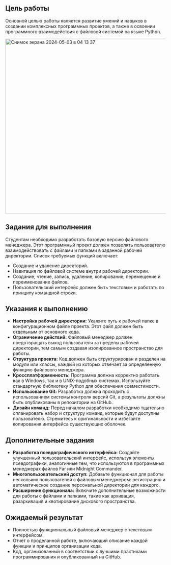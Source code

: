 ## Цель работы
Основной целью работы является развитие умений и навыков в создании комплексных программных проектов, а также в освоении программного взаимодействия с файловой системой на языке Python.

<img width="548" alt="Снимок экрана 2024-05-03 в 04 13 37" src="https://github.com/kekwak/File-Manager/assets/51455473/c9e439a2-7b87-4359-8ae9-68ced3d6577f">

## Задания для выполнения
Студентам необходимо разработать базовую версию файлового менеджера. Этот программный проект должен позволять пользователю взаимодействовать с файлами и папками в заданной рабочей директории. Список требуемых функций включает:

- Создание и удаление директорий.
- Навигация по файловой системе внутри рабочей директории.
- Создание, чтение, запись, удаление, копирование, перемещение и переименование файлов.
- Пользовательский интерфейс должен быть текстовым и работать по принципу командной строки.

## Указания к выполнению

- **Настройка рабочей директории:** Укажите путь к рабочей папке в конфигурационном файле проекта. Этот файл должен быть отдельным от основного кода.
- **Ограничение действий:** Файловый менеджер должен предотвращать выход пользователя за пределы рабочей директории, тем самым создавая изолированное пространство для работы.
- **Структура проекта:** Код должен быть структурирован и разделен на модули или классы, каждый из которых отвечает за определенную функцию файлового менеджера.
- **Кроссплатформенность:** Программа должна корректно работать как в Windows, так и в UNIX-подобных системах. Используйте стандартную библиотеку Python для обеспечения совместимости.
- **Использование Git:** Разработка должна проходить с использованием системы контроля версий Git, а результаты должны быть опубликованы в репозитории на GitHub.
- **Дизайн команд:** Перед началом разработки необходимо тщательно спланировать набор и структуру команд, которые будут доступны пользователю. Стремитесь к оригинальности и избегайте копирования интерфейса существующих оболочек.

## Дополнительные задания

- **Разработка псевдографического интерфейса:** Создайте улучшенный пользовательский интерфейс, используя элементы псевдографики, аналогичные тем, что используются в программных менеджерах файлов Far или Midnight Commander.
- **Многопользовательский доступ:** Добавьте функционал для работы нескольких пользователей с файловым менеджером: регистрацию и автоматическое создание персональной директории для каждого.
- **Расширение функционала:** Включите дополнительные возможности для работы с файлами и папками, такие как архивация, разархивация и квотирование дискового пространства.

## Ожидаемый результат
- Полностью функциональный файловый менеджер с текстовым интерфейсом.
- Отчет о проделанной работе, включающий описание каждой функции и принципов организации кода.
- Код, организованный в соответствии с лучшими практиками программирования и опубликованный на GitHub.
